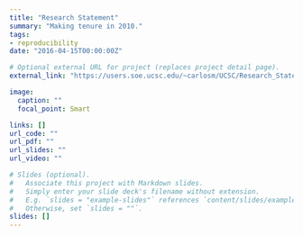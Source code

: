 ```yaml
---
title: "Research Statement"
summary: "Making tenure in 2010."
tags:
- reproducibility
date: "2016-04-15T00:00:00Z"

# Optional external URL for project (replaces project detail page).
external_link: "https://users.soe.ucsc.edu/~carlosm/UCSC/Research_Statement.html"

image:
  caption: ""
  focal_point: Smart

links: []
url_code: ""
url_pdf: ""
url_slides: ""
url_video: ""

# Slides (optional).
#   Associate this project with Markdown slides.
#   Simply enter your slide deck's filename without extension.
#   E.g. `slides = "example-slides"` references `content/slides/example-slides.md`.
#   Otherwise, set `slides = ""`.
slides: []
---
```

